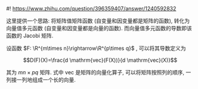 #! https://www.zhihu.com/question/396359407/answer/1240592832

[comment]: <> (Answer URL: https://www.zhihu.com/question/396359407/answer/1240592832)
[comment]: <> (Question Title: 矩阵对矩阵的求导代码如何实现？)
[comment]: <> (Author Name: 采石工)
[comment]: <> (Create Time: 2020-05-23 12:29:43)

这里提供一个思路: 将矩阵值矩阵函数 (自变量和因变量都是矩阵的函数), 转化为向量值多元函数 (自变量和因变量都是向量的函数). 而向量值多元函数的导数即该函数的 Jacobi 矩阵.

设函数  $F: \R^{m\times n}\rightarrow\R^{p\times q}$  , 可以将其导数定义为

$$D(F)(X)=\frac{d \mathrm{vec}(F(X))}{d \mathrm{vec}(X)}$$

其为  $mn\times pq$  矩阵. 式中 vec 是矩阵的向量化算子, 可以将矩阵按照列的顺序, 一列接一列地组成一个长的向量.

